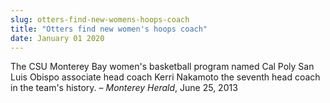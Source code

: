 ```yaml
---
slug: otters-find-new-womens-hoops-coach
title: "Otters find new women's hoops coach"
date: January 01 2020
---
```


 
<p>
  The CSU Monterey Bay women's basketball program named Cal Poly San Luis Obispo
  associate head coach Kerri Nakamoto the seventh head coach in the team's
  history. – <em>Monterey Herald</em>, June 25, 2013
</p>
 
